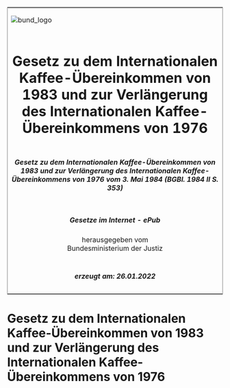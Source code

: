 <span id="DECKBLATT.html"></span>

<table border="0" frame="border" width="100%">

<tr valign="top">

<td align="left">

![bund\_logo](BfJ_2021_Web_de_de.gif)

</td>

<td align="right">

 

</td>

</tr>

<tr align="center" valign="middle">

<td colspan="2">

# Gesetz zu dem Internationalen Kaffee-Übereinkommen von 1983 und zur Verlängerung des Internationalen Kaffee-Übereinkommens von 1976

</td>

</tr>

<tr align="center" valign="middle">

<td colspan="2">

##### Gesetz zu dem Internationalen Kaffee-Übereinkommen von 1983 und zur Verlängerung des Internationalen Kaffee-Übereinkommens von 1976 vom 3. Mai 1984 (BGBl. 1984 II S. 353)

</td>

</tr>

<tr align="center" valign="middle">

<td colspan="2">

  
  

##### Gesetze im Internet - ePub  
  
herausgegeben vom  
Bundesministerium der Justiz

</td>

</tr>

<tr align="center" valign="bottom">

<td colspan="2">

  
  

##### erzeugt am: 26.01.2022

</td>

</tr>

</table>

<span id="BJNR203530984.html"></span>

# Gesetz zu dem Internationalen Kaffee-Übereinkommen von 1983 und zur Verlängerung des Internationalen Kaffee-Übereinkommens von 1976
